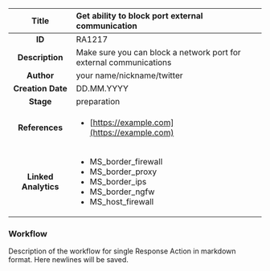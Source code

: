 | Title                       |  Get ability to block port external communication         |
|:---------------------------:|:--------------------|
| **ID**                      | RA1217            |
| **Description**             | Make sure you can block a network port for external communications   |
| **Author**                  | your name/nickname/twitter        |
| **Creation Date**           | DD.MM.YYYY |
| **Stage**                   | preparation         |
| **References** |<ul><li>[https://example.com](https://example.com)</li></ul>|
| **Linked Analytics** |<ul><li>MS_border_firewall</li><li>MS_border_proxy</li><li>MS_border_ips</li><li>MS_border_ngfw</li><li>MS_host_firewall</li></ul>|

### Workflow

Description of the workflow for single Response Action in markdown format.
Here newlines will be saved.
